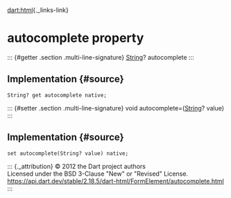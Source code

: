 [dart:html](../../dart-html/dart-html-library){._links-link}

autocomplete property
=====================

::: {#getter .section .multi-line-signature}
[String](../../dart-core/string-class)? autocomplete
:::

Implementation {#source}
--------------

``` {.language-dart data-language="dart"}
String? get autocomplete native;
```

::: {#setter .section .multi-line-signature}
void autocomplete=([String](../../dart-core/string-class)? value)
:::

Implementation {#source}
--------------

``` {.language-dart data-language="dart"}
set autocomplete(String? value) native;
```

::: {._attribution}
© 2012 the Dart project authors\
Licensed under the BSD 3-Clause \"New\" or \"Revised\" License.\
<https://api.dart.dev/stable/2.18.5/dart-html/FormElement/autocomplete.html>
:::
